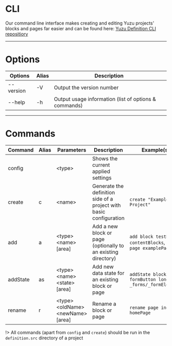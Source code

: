 # CLI
Our command line interface makes creating and editing Yuzu projects' blocks and pages far easier and can be found here: [Yuzu Definition CLI repositiory](https://github.com/balanced-dev/yuzu-definition-cli)

---

# Options
| Options        				| Alias 			| Description                                           |
| ----------------------------- | -----------------	| -----------------------------------------------------	|
| --version                     | -V				| Output the version number                             |
| --help             			| -h				| Output usage information (list of options & commands) |

---

# Commands
| Command  | Alias | Parameters    	                                     | Description                                                                                                   | Example(s)                                                    |
| -------- | ----- | --------------------------------------------------- | ------------------------------------------------------------------------------------------------------------- | ------------------------------------------------------------- |
| config   |       | &lt;type&gt;				                         | Shows the current applied settings                                                                            |                                                               |
| create   | c	   | &lt;name&gt;				                         | Generate the definition side of a project with basic configuration                                            | `create "Example Project"`                                    |
| add      | a     | &lt;type&gt; &lt;name&gt; [area]				     | Add a new block or page (optionally to an existing directory)                                                 | `add block testBlock contentBlocks`, `add page examplePage`   |
| addState | as    | &lt;type&gt; &lt;name&gt; &lt;state&gt; [area]      | Add new data state for an existing block or page                                                              | `addState block formButton longTitle _forms/_formElements`    |
| rename   | r	   | &lt;type&gt; &lt;oldName&gt; &lt;newName&gt; [area] | Rename a block or page                                                                                        | `rename page index homePage`                                  |

!> All commands (apart from `config` and `create`) should be run in the `definition.src` directory of a project